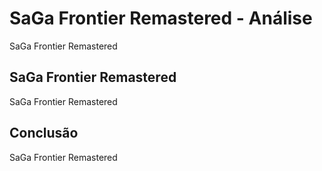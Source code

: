 ---
---

# SaGa Frontier Remastered - Análise

SaGa Frontier Remastered

## SaGa Frontier Remastered

SaGa Frontier Remastered

## Conclusão

SaGa Frontier Remastered
